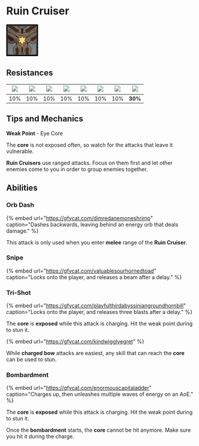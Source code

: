# Ruin Cruiser

![](../../.gitbook/assets/ruin-cruiser.png)

## Resistances

| ![](../../.gitbook/assets/pyro_small.png)  | ![](../../.gitbook/assets/hydro_small.png)  | ![](../../.gitbook/assets/cryo_small.png)  | ![](../../.gitbook/assets/electro_small.png)  | ![](../../.gitbook/assets/anemo_small.png)  | ![](../../.gitbook/assets/geo_small.png)  | ![](../../.gitbook/assets/dendro_small.png)  | ![](../../.gitbook/assets/physical_small.png)  |
| :---: | :---: | :---: | :---: | :---: | :---: | :---: | :---: |
| 10% | 10% | 10% | 10% | 10% | 10% | 10% | **30%** |

## Tips and Mechanics

**Weak Point** - Eye Core

The **core** is not exposed often, so watch for the attacks that leave it vulnerable.

**Ruin Cruisers** use ranged attacks. Focus on them first and let other enemies come to you in order to group enemies together.

## Abilities

### Orb Dash

{% embed url="https://gfycat.com/dimredanemoneshrimp" caption="Dashes backwards, leaving behind an energy orb that deals damage." %}

This attack is only used when you enter **melee** range of the **Ruin Cruiser**.

### Snipe

{% embed url="https://gfycat.com/valuablesourhornedtoad" caption="Locks onto the player, and releases a beam after a delay." %}

### Tri-Shot

{% embed url="https://gfycat.com/playfulthirdabyssiniangroundhornbill" caption="Locks onto the player, and releases three blasts after a delay." %}

The **core** is **exposed** while this attack is charging. Hit the weak point during to stun it.

{% embed url="https://gfycat.com/kindwigglyegret" %}

While **charged bow** attacks are easiest, any skill that can reach the **core** can be used to stun.

### Bombardment

{% embed url="https://gfycat.com/enormouscapitaladder" caption="Charges up, then unleashes multiple waves of energy on an AoE." %}

The **core** is **exposed** while this attack is charging. Hit the weak point during to stun it.

Once the **bombardment** starts, the **core** cannot be hit anymore. Make sure you hit it during the charge.



